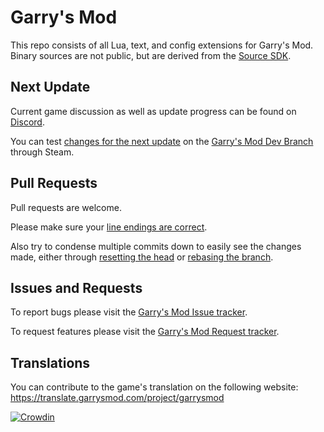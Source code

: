 Garry's Mod
=========

This repo consists of all Lua, text, and config extensions for Garry's Mod. Binary sources are not public, but are derived from the [Source SDK](https://github.com/ValveSoftware/source-sdk-2013).

Next Update
---
Current game discussion as well as update progress can be found on [Discord](https://discord.gg/gmod).

You can test [changes for the next update](https://wiki.facepunch.com/gmod/Update_Preview_Changelog) on the [Garry's Mod Dev Branch](https://wiki.facepunch.com/gmod/Dev_Branch) through Steam.

Pull Requests
---
Pull requests are welcome. 

Please make sure your [line endings are correct](https://help.github.com/articles/dealing-with-line-endings/).

Also try to condense multiple commits down to easily see the changes made, either through [resetting the head](https://stackoverflow.com/questions/5189560/squash-my-last-x-commits-together-using-git/5201642#5201642) or [rebasing the branch](https://stackoverflow.com/questions/5189560/squash-my-last-x-commits-together-using-git/5189600#5189600).

Issues and Requests
---
To report bugs please visit the [Garry's Mod Issue tracker](https://github.com/Facepunch/garrysmod-issues/).

To request features please visit the [Garry's Mod Request tracker](https://github.com/Facepunch/garrysmod-requests/).

Translations
---
You can contribute to the game's translation on the following website:
https://translate.garrysmod.com/project/garrysmod

[![Crowdin](https://badges.crowdin.net/garrysmod/localized.svg)](https://crowdin.com/project/garrysmod)

